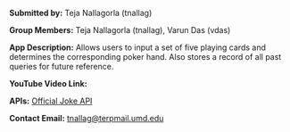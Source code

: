**Submitted by:** Teja Nallagorla (tnallag)

**Group Members:** Teja Nallagorla (tnallag), Varun Das (vdas)

**App Description:** Allows users to input a set of five playing cards and determines the corresponding poker hand. Also stores a record of all past queries for future reference.

**YouTube Video Link:** 

**APIs:** [Official Joke API](https://github.com/15Dkatz/official_joke_api)

**Contact Email:** tnallag@terpmail.umd.edu
